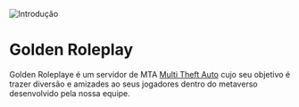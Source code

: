 ![Introdução](https://github.com/goldencommunity/.github/blob/main/assets/grp.png)

# Golden Roleplay
Golden Roleplaye é um servidor de MTA [Multi Theft Auto](https://multitheftauto.com) cujo seu objetivo é trazer diversão e amizades ao seus jogadores dentro do metaverso desenvolvido pela nossa equipe.
